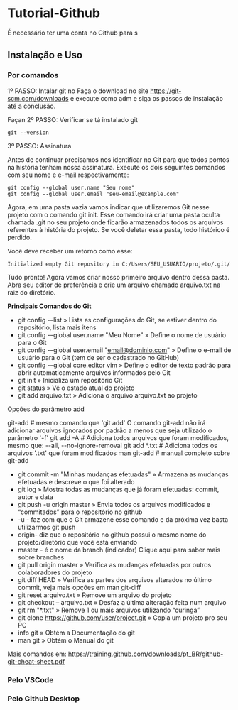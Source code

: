 # Tutorial-Github

É necessário ter uma conta no Github para s
## Instalação e Uso

### Por comandos
1º PASSO: Intalar git no
Faça o download no site https://git-scm.com/downloads e execute como adm e siga os passos de instalação até a conclusão.

Façan
2º PASSO: Verificar se tá instalado git
```
git --version

```
3º PASSO: Assinatura

Antes de continuar precisamos nos identificar no Git para que todos pontos na história tenham nossa assinatura. Execute os dois seguintes comandos com seu nome e e-mail respectivamente:
```
git config --global user.name "Seu nome"
git config --global user.email "seu-email@example.com"
```
Agora, em uma pasta vazia vamos indicar que utilizaremos Git nesse projeto com o comando git init. Esse comando irá criar uma pasta oculta chamada .git no seu projeto onde ficarão armazenados todos os arquivos referentes à história do projeto. Se você deletar essa pasta, todo histórico é perdido.

Você deve receber um retorno como esse:
```
Initialized empty Git repository in C:/Users/SEU_USUARIO/projeto/.git/
```
Tudo pronto! Agora vamos criar nosso primeiro arquivo dentro dessa pasta. Abra seu editor de preferência e crie um arquivo chamado arquivo.txt na raiz do diretório.

**Principais Comandos do Git**

- git config -–list » Lista as configurações do Git, se estiver dentro do repositório, lista mais itens
- git config -–global user.name "Meu Nome" » Define o nome de usuário para o Git
- git config -–global user.email "email@dominio.com" » Define o e-mail de usuário para o Git (tem de ser o cadastrado no GitHub)
- git config -–global core.editor vim » Define o editor de texto padrão para abrir automaticamente arquivos informados pelo Git
- git init » Inicializa um repositório Git
- git status » Vê o estado atual do projeto
- git add arquivo.txt » Adiciona o arquivo arquivo.txt ao projeto

Opções do parâmetro add

git-add # mesmo comando que 'git add'
O comando git-add não irá adicionar arquivos ignorados por padrão a menos que seja utilizado o parâmetro '-f'
git add -A # Adiciona todos arquivos que foram modificados, mesmo que: --all, --no-ignore-removal
git add *.txt # Adiciona todos os arquivos '.txt' que foram modificados
man git-add # manual completo sobre git-add

- git commit -m "Minhas mudanças efetuadas" » Armazena as mudanças efetuadas e descreve o que foi alterado
- git log » Mostra todas as mudanças que já foram efetuadas: commit, autor e data
- git push -u origin master » Envia todos os arquivos modificados e “commitados” para o repositório no github
- -u - faz com que o Git armazene esse comando e da próxima vez basta utilizarmos git push
- origin- diz que o repositório no github possui o mesmo nome do projeto/diretório que você está enviando
- master - é o nome da branch (indicador) Clique aqui para saber mais sobre branches
- git pull origin master » Verifica as mudanças efetuadas por outros colaboradores do projeto
- git diff HEAD » Verifica as partes dos arquivos alterados no último commit, veja mais opções em man git-diff
- git reset arquivo.txt » Remove um arquivo do projeto
- git checkout – arquivo.txt » Desfaz a última alteração feita num arquivo
- git rm "*.txt" » Remove 1 ou mais arquivos utilizando “curinga”
- git clone https://github.com/user/project.git » Copia um projeto pro seu PC
- info git » Obtém a Documentação do git
- man git » Obtém o Manual do git

Mais comandos em:
https://training.github.com/downloads/pt_BR/github-git-cheat-sheet.pdf
### Pelo VSCode

### Pelo Github Desktop
